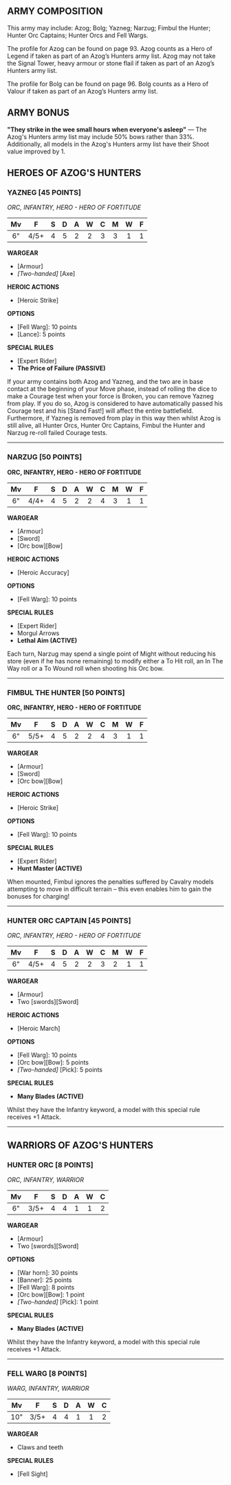 ﻿## ARMY COMPOSITION

This army may include: Azog; Bolg; Yazneg; Narzug; Fimbul the Hunter; Hunter Orc Captains; Hunter Orcs and Fell Wargs.

The profile for Azog can be found on page 93. Azog counts as a Hero of Legend if taken as part of an Azog’s Hunters army list. Azog may not take the Signal Tower, heavy armour or stone flail if taken as part of an Azog’s Hunters army list.

The profile for Bolg can be found on page 96. Bolg counts as a Hero of Valour if taken as part of an Azog’s Hunters army list.

## ARMY BONUS

**"They strike in the wee small hours when everyone's asleep"** — The Azog's Hunters army list may include 50% bows rather than 33%. Additionally, all models in the Azog's Hunters army list have their Shoot value improved by 1.

## HEROES OF AZOG'S HUNTERS

<div class="unitCard" markdown>

### YAZNEG [45 POINTS]
*ORC, INFANTRY, HERO - HERO OF FORTITUDE*

| Mv | F | S | D | A | W | C | M | W | F |
|:--:|:--:|:-:|:--:|:-:|:-:|:-:|:-:|:-:|:-:|
| 6" | 4/5+ | 4 | 5 | 2 | 2 | 3 | 3 | 1 | 1 |

**WARGEAR**

- [Armour]
- *[Two-handed]* [Axe]

**HEROIC ACTIONS**

- [Heroic Strike]

**OPTIONS**

- [Fell Warg]: 10 points
- [Lance]: 5 points

**SPECIAL RULES**

- [Expert Rider]
- **The Price of Failure (PASSIVE)**

If your army contains both Azog and Yazneg, and the two are in base contact at the beginning of your Move phase, instead of rolling the dice to make a Courage test when your force is Broken, you can remove Yazneg from play. If you do so, Azog is considered to have automatically passed his Courage test and his [Stand Fast!] will affect the entire battlefield. Furthermore, if Yazneg is removed from play in this way then whilst Azog is still alive, all Hunter Orcs, Hunter Orc Captains, Fimbul the Hunter and Narzug re-roll failed Courage tests.

</div>

---

<div class="unitCard" markdown>

### NARZUG [50 POINTS]
**ORC, INFANTRY, HERO - HERO OF FORTITUDE**

| Mv | F | S | D | A | W | C | M | W | F |
|:--:|:--:|:-:|:--:|:-:|:-:|:-:|:-:|:-:|:-:|
| 6" | 4/4+ | 4 | 5 | 2 | 2 | 4 | 3 | 1 | 1 |

**WARGEAR**

- [Armour]
- [Sword]
- [Orc bow][Bow]

**HEROIC ACTIONS**

- [Heroic Accuracy]

**OPTIONS**

- [Fell Warg]: 10 points

**SPECIAL RULES**

- [Expert Rider]
- Morgul Arrows
- **Lethal Aim (ACTIVE)**

Each turn, Narzug may spend a single point of Might without reducing his store (even if he has none remaining) to modify either a To Hit roll, an In The Way roll or a To Wound roll when shooting his Orc bow.

</div>

---

<div class="unitCard" markdown>

### FIMBUL THE HUNTER [50 POINTS]
**ORC, INFANTRY, HERO - HERO OF FORTITUDE**

| Mv | F | S | D | A | W | C | M | W | F |
|:--:|:--:|:-:|:--:|:-:|:-:|:-:|:-:|:-:|:-:|
| 6" | 5/5+ | 4 | 5 | 2 | 2 | 4 | 3 | 1 | 1 |

**WARGEAR**

- [Armour]
- [Sword]
- [Orc bow][Bow]

**HEROIC ACTIONS**

- [Heroic Strike]

**OPTIONS**

- [Fell Warg]: 10 points

**SPECIAL RULES**

- [Expert Rider]
- **Hunt Master (ACTIVE)**

When mounted, Fimbul ignores the penalties suffered by Cavalry models attempting to move in difficult terrain – this even enables him to gain the bonuses for charging!

</div>

---

<div class="unitCard" markdown>

### HUNTER ORC CAPTAIN [45 POINTS]
*ORC, INFANTRY, HERO - HERO OF FORTITUDE*

| Mv | F | S | D | A | W | C | M | W | F |
|:--:|:--:|:-:|:-:|:-:|:-:|:-:|:-:|:-:|:-:|
| 6" | 4/5+ | 4 | 5 | 2 | 2 | 3 | 2 | 1 | 1 |

**WARGEAR**

- [Armour]
- Two [swords][Sword]

**HEROIC ACTIONS**

- [Heroic March]

**OPTIONS**

- [Fell Warg]: 10 points
- [Orc bow][Bow]: 5 points
- *[Two-handed]* [Pick]: 5 points

**SPECIAL RULES**

- **Many Blades (ACTIVE)**

Whilst they have the Infantry keyword, a model with this special rule receives +1 Attack.

</div>

---

## WARRIORS OF AZOG'S HUNTERS

<div class="unitCard" markdown>

### HUNTER ORC [8 POINTS]
*ORC, INFANTRY, WARRIOR*

| Mv | F | S | D | A | W | C |
|:--:|:--:|:-:|:--:|:-:|:-:|:-:|
| 6" | 3/5+ | 4 | 4 | 1 | 1 | 2 |

**WARGEAR**

- [Armour]
- Two [swords][Sword]

**OPTIONS**

- [War horn]: 30 points
- [Banner]: 25 points
- [Fell Warg]: 8 points
- [Orc bow][Bow]: 1 point
- *[Two-handed]* [Pick]: 1 point

**SPECIAL RULES**

- **Many Blades (ACTIVE)**

Whilst they have the Infantry keyword, a model with this special rule receives +1 Attack.

</div>

---

<div class="unitCard" markdown>

### FELL WARG [8 POINTS]
*WARG, INFANTRY, WARRIOR*

| Mv | F | S | D | A | W | C |
|:--:|:--:|:-:|:--:|:-:|:-:|:-:|
| 10" | 3/5+ | 4 | 4 | 1 | 1 | 2 |

**WARGEAR**

- Claws and teeth

**SPECIAL RULES**

- [Fell Sight]

</div>
